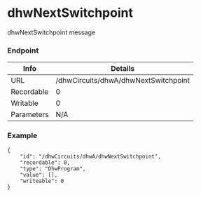 # dhwNextSwitchpoint

dhwNextSwitchpoint message


### Endpoint

| Info  | Details |
| ------------- | ------------- |
| URL   | /dhwCircuits/dhwA/dhwNextSwitchpoint   |
| Recordable   | 0   |
| Writable   | 0   |
| Parameters  | N/A  |

### Example
```
{
    "id": "/dhwCircuits/dhwA/dhwNextSwitchpoint",
    "recordable": 0,
    "type": "DhwProgram",
    "value": [],
    "writeable": 0
}
```
